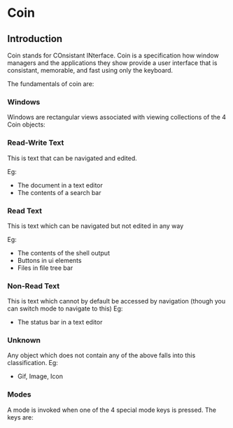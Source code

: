 # Coin
## Introduction
Coin stands for COnsistant INterface. Coin is a specification how
window managers and the applications they show provide a user interface that is
consistant, memorable, and fast using only the keyboard.

The fundamentals of coin are:

### Windows
Windows are rectangular views associated with viewing collections of the 4 Coin objects:
### Read-Write Text
This is text that can be navigated and edited.

Eg:
- The document in a text editor
- The contents of a search bar
### Read Text
This is text which can be navigated but not edited in any way

Eg:
- The contents of the shell output
- Buttons in ui elements
- Files in file tree bar

### Non-Read Text
This is text which cannot by default be accessed by navigation (though you can switch mode
to navigate to this)
Eg:
- The status bar in a text editor
### Unknown

Any object which does not contain any of the above falls into this classification.
Eg:
- Gif, Image, Icon
### Modes
A mode is invoked when one of the 4 special mode keys is pressed.  The keys are:

